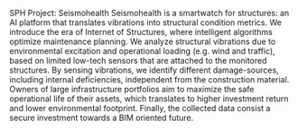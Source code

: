 SPH Project: Seismohealth
Seismohealth is a smartwatch for structures: an AI platform that translates vibrations into structural condition metrics. We introduce the era of Internet of Structures, where intelligent algorithms optimize maintenance planning. We analyze structural vibrations due to environmental excitation and operational loading (e.g. wind and traffic), based on limited low-tech sensors that are attached to the monitored structures. By sensing vibrations, we identify different damage-sources, including internal deficiencies, independent from the construction material. Owners of large infrastructure portfolios aim to maximize the safe operational life of their assets, which translates to higher investment return and lower environmental footprint. Finally, the collected data consist a secure investment towards a BIM oriented future.

<figure><img alt="" src="https://sph.ethz.ch/uploads/images/Seismohealth_second.png"/></figure>
